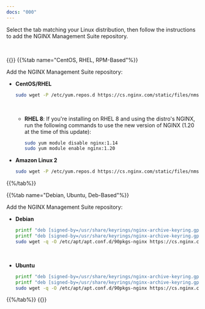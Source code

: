 ```yaml
---
docs: "000"
---
```

Select the tab matching your Linux distribution, then follow the instructions to add the NGINX Management Suite repository.

<br>

{{<tabs name="install_repo">}}
{{%tab name="CentOS, RHEL, RPM-Based"%}}

Add the NGINX Management Suite repository:

- **CentOS/RHEL**

   ```bash
   sudo wget -P /etc/yum.repos.d https://cs.nginx.com/static/files/nms.repo
   ```

   <br>

  - **RHEL 8**: If you're installing on RHEL 8 and using the distro's NGINX, run the following commands to use the new version of NGINX (1.20 at the time of this update):

    ```bash
    sudo yum module disable nginx:1.14
    sudo yum module enable nginx:1.20
    ```



- **Amazon Linux 2**

   ```bash
   sudo wget -P /etc/yum.repos.d https://cs.nginx.com/static/files/nms-amazon2.repo
   ```

{{%/tab%}}

{{%tab name="Debian, Ubuntu, Deb-Based"%}}


Add the NGINX Management Suite repository:

- **Debian**

  ```bash
  printf "deb [signed-by=/usr/share/keyrings/nginx-archive-keyring.gpg] https://pkgs.nginx.com/nms/debian `lsb_release -cs` nginx-plus\n" | sudo tee /etc/apt/sources.list.d/nms.list
  printf "deb [signed-by=/usr/share/keyrings/nginx-archive-keyring.gpg] https://pkgs.nginx.com/adm/debian `lsb_release -cs` nginx-plus\n" | sudo tee -a /etc/apt/sources.list.d/nms.list
  sudo wget -q -O /etc/apt/apt.conf.d/90pkgs-nginx https://cs.nginx.com/static/files/90pkgs-nginx
  ```

  <br>

- **Ubuntu**

  ```bash
  printf "deb [signed-by=/usr/share/keyrings/nginx-archive-keyring.gpg] https://pkgs.nginx.com/nms/ubuntu `lsb_release -cs` nginx-plus\n" | sudo tee /etc/apt/sources.list.d/nms.list
  printf "deb [signed-by=/usr/share/keyrings/nginx-archive-keyring.gpg] https://pkgs.nginx.com/adm/ubuntu `lsb_release -cs` nginx-plus\n" | sudo tee -a /etc/apt/sources.list.d/nms.list
  sudo wget -q -O /etc/apt/apt.conf.d/90pkgs-nginx https://cs.nginx.com/static/files/90pkgs-nginx
  ```


{{%/tab%}}
{{</tabs>}}
